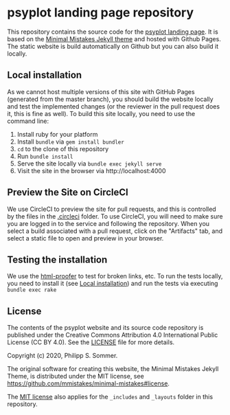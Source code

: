 # psyplot landing page repository

This repository contains the source code for the
[psyplot landing page](https://psyplot.github.io). It is based on the
[Minimal Mistakes Jekyll theme](https://github.com/mmistakes/minimal-mistakes)
and hosted with Github Pages. The static website is build automatically on Github
but you can also build it locally.

## Local installation
As we cannot host multiple versions of this site with GitHub Pages (generated from the
master branch), you should build the website locally and test the implemented
changes (or the reviewer in the pull request does it, this is fine as well).
To build this site locally, you need to use the command line:

1. Install ruby for your platform
2. Install `bundle` via `gem install bundler`
3. `cd` to the clone of this repository
4. Run `bundle install`
5. Serve the site locally via `bundle exec jekyll serve`
6. Visit the site in the browser via http://localhost:4000

## Preview the Site on CircleCI

We use CircleCI to preview the site for pull requests, and this is controlled by the files
in the [.circleci](.circleci) folder. To use CircleCI, you will need to
make sure you are logged in to the service and following the repository. When you select a build
associated with a pull request, click on the "Artifacts" tab, and select a static file to open
and preview in your browser.

## Testing the installation

We use the [html-proofer](https://github.com/gjtorikian/html-proofer/) to test for
broken links, etc. To run the tests locally, you need to install it (see
[Local installation](#local-installation)) and run the tests via executing
`bundle exec rake`

## License

The contents of the psyplot website and its source code repository is published
under the Creative Commons Attribution 4.0 International Public License (CC BY 4.0).
See the [LICENSE](LICENSE) file for more details.

Copyright (c) 2020, Philipp S. Sommer.

The original software for creating this website, the Minimal Mistakes Jekyll
Theme, is distributed under the MIT license, see
https://github.com/mmistakes/minimal-mistakes#license.

The [MIT license](http://opensource.org/licenses/MIT) also applies for the
`_includes` and `_layouts` folder in this repository.
